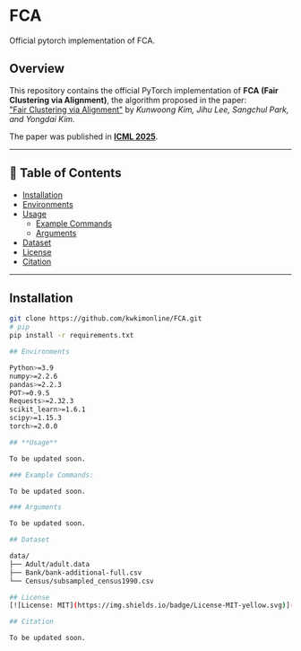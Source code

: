# FCA



Official pytorch implementation of FCA.


## **Overview**
This repository contains the official PyTorch implementation of **FCA (Fair Clustering via Alignment)**, the algorithm proposed in the paper:  
["Fair Clustering via Alignment"](https://icml.cc/virtual/2025/poster/44309) by *Kunwoong Kim, Jihu Lee, Sangchul Park, and Yongdai Kim.*

The paper was published in **[ICML 2025](https://icml.cc/Conferences/2025)**.

---

## 📑 Table of Contents

- [Installation](#installation)  
- [Environments](#environments)  
- [Usage](#usage)  
  - [Example Commands](#example-commands)  
  - [Arguments](#arguments)  
- [Dataset](#dataset)  
- [License](#license)
- [Citation](#citation)

---

## Installation
```bash
git clone https://github.com/kwkimonline/FCA.git
# pip
pip install -r requirements.txt

## Environments

Python>=3.9
numpy>=2.2.6
pandas>=2.2.3
POT>=0.9.5
Requests>=2.32.3
scikit_learn>=1.6.1
scipy>=1.15.3
torch>=2.0.0

## **Usage**

To be updated soon.

### Example Commands:

To be updated soon.

### Arguments

To be updated soon.

## Dataset

data/
├── Adult/adult.data
├── Bank/bank-additional-full.csv
└── Census/subsampled_census1990.csv

## License
[![License: MIT](https://img.shields.io/badge/License-MIT-yellow.svg)](https://opensource.org/licenses/MIT)

## Citation

To be updated soon.
